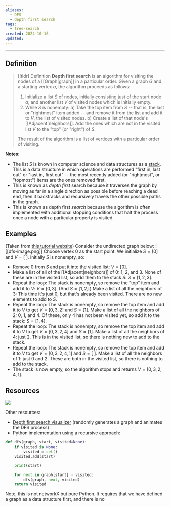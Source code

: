```yaml
---
aliases:
  - DFS
  - depth first search
tags:
  - tree-search
created: 2024-10-16
updated:
---
```

---
## Definition 

> [!tldr] Definition
> **Depth first search** is an algorithm for visiting the nodes of a [[Graph|graph]] in a particular order. Given a graph $G$ and a starting vertex $a$, the algorithm proceeds as follows: 
> 
> 1. Initialize a list $S$ of nodes, initially consisting just of the start node $a$; and another list $V$ of visited nodes which is initially empty. 
> 2. While $S$ is nonempty:
> 	a) Take the top item from $S$ -- that is, the last or "rightmost" item added -- and remove it from the list and add it to $V$, the list of visited nodes. 
> 	b) Create a list of that node's [[Adjacent|neighbors]]. Add the ones which are not in the visited list $V$ to the "top" (or "right") of $S$. 
> 	
>The result of the algorithm is a list of vertices with a particular order of visiting. 


**Notes**: 
- The list $S$ is known in computer science and data structures as a [stack](https://www.geeksforgeeks.org/stack-data-structure/). This is a data structure in which operations are performed "first in, last out" or "last in, first out" -- the most recently added (or "rightmost", or "topmost") items are the ones removed first. 
- This is known as *depth first* search because it traverses the graph by moving as far in a single direction as possible before reaching a dead end, then it backtracks and recursively travels the other possible paths in the graph. 
- This is known as depth first *search* because the algorithm is often implemented with additional stopping conditions that halt the process once a node with a particular property is visited. 

## Examples 

(Taken from [this tutorial website](https://www.programiz.com/dsa/graph-dfs)) Consider the undirected graph below: 
![[dfs-image.png]]
Choose vertex 0 as the start point. We initialize $S = [0]$ and $V = [ \ ]$. Initially $S$ is nonempty, so: 
* Remove $0$ from $S$ and put it into the visited list: $V = [0]$. 
* Make a list of all of the [[Adjacent|neighbors]] of $0$: $1$, $2$, and $3$. None of these are in the visited list, so add them to the stack $S$: $S = [1,2,3]$. 
* Repeat the loop: The stack is nonempty, so remove the "top" item and add it to $V$: $V = [0,3]$. (And $S = [1,2]$.) Make a list of all the neighbors of 3: This time it's just 0, but that's already been visited. There are no new elements to add to $S$. 
* Repeat the loop: The stack is nonempty, so remove the top item and add it to $V$ to get $V = [0,3,2]$ and $S = [1]$. Make a list of all the neighbors of $2$: 0, 1, and 4. Of these, only 4 has not been visited yet, so add it to the stack: $S = [1,4]$. 
* Repeat the loop: The stack is nonempty, so remove the top item and add it to $V$ to get $V = [0,3,2, 4]$ and $S = [1]$. Make a list of all the neighbors of $4$: just 2. This is in the visited list, so there is nothing new to add to the stack. 
* Repeat the loop: The stack is nonempty, so remove the top item and add it to $V$ to get $V = [0,3,2, 4, 1]$ and $S = [ \ ]$. Make a list of all the neighbors of $1$: just 0 and 2. These are both in the visited list, so there is nothing to add to the stack. 
* The stack is now empty, so the algorithm stops and returns $V = [0,3,2,4,1]$. 
## Resources 

![](https://www.youtube.com/watch?v=7fujbpJ0LB4)

Other resources: 
- [Depth first search visualizer](https://www.cs.usfca.edu/~galles/visualization/DFS.html) (randomly generates a graph and animates the DFS process)
- Python implementation using a recursive approach: 
```python
def dfs(graph, start, visited=None):
    if visited is None:
        visited = set()
    visited.add(start)

    print(start)

    for next in graph[start] - visited:
        dfs(graph, next, visited)
    return visited
```
Note, this is not networkX but pure Python. It requires that we have defined a graph as a data structure first, and there is no 